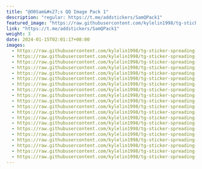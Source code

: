 ```yaml
---
title: "@O0Sam&#x27;s QQ Image Pack 1"
description: "regular: https://t.me/addstickers/SamQPack1"
featured_image: "https://raw.githubusercontent.com/kylelin1998/tg-sticker-spreading-worldwide-images/main/img/dfefe3f8-c5ad-469a-b6c3-7c11637a38ce.jpg"
link: "https://t.me/addstickers/SamQPack1"
weight: 3
date: 2024-01-15T02:01:17+08:00
images:
  - https://raw.githubusercontent.com/kylelin1998/tg-sticker-spreading-worldwide-images/main/img/dfefe3f8-c5ad-469a-b6c3-7c11637a38ce.jpg
  - https://raw.githubusercontent.com/kylelin1998/tg-sticker-spreading-worldwide-images/main/img/d6011ab6-e235-4b85-b06f-3b02e17b2538.jpg
  - https://raw.githubusercontent.com/kylelin1998/tg-sticker-spreading-worldwide-images/main/img/b4e6251d-9e01-487b-8c56-bafc7292123d.jpg
  - https://raw.githubusercontent.com/kylelin1998/tg-sticker-spreading-worldwide-images/main/img/8e1003f3-33b8-40da-86e4-6678e0079c25.jpg
  - https://raw.githubusercontent.com/kylelin1998/tg-sticker-spreading-worldwide-images/main/img/5c3b22a8-c34e-4cf9-8b66-eafc7eee3fb7.jpg
  - https://raw.githubusercontent.com/kylelin1998/tg-sticker-spreading-worldwide-images/main/img/d7dc82d2-01e2-442e-b201-ea590b4a82a8.jpg
  - https://raw.githubusercontent.com/kylelin1998/tg-sticker-spreading-worldwide-images/main/img/79711b96-354b-41dd-b7d8-e7013a22a566.jpg
  - https://raw.githubusercontent.com/kylelin1998/tg-sticker-spreading-worldwide-images/main/img/04306360-0d26-4630-a465-5f515bf52445.jpg
  - https://raw.githubusercontent.com/kylelin1998/tg-sticker-spreading-worldwide-images/main/img/df87d6d9-30e7-4622-beee-1b1141ef8d8d.jpg
  - https://raw.githubusercontent.com/kylelin1998/tg-sticker-spreading-worldwide-images/main/img/d5eb48a2-12d7-4f38-bf70-f188db54d6a3.jpg
  - https://raw.githubusercontent.com/kylelin1998/tg-sticker-spreading-worldwide-images/main/img/bc8da47c-ee8f-49f6-9ab8-83569a4cdf02.jpg
  - https://raw.githubusercontent.com/kylelin1998/tg-sticker-spreading-worldwide-images/main/img/85a969ab-5f02-4684-b81d-ea10cd31a1e2.jpg
  - https://raw.githubusercontent.com/kylelin1998/tg-sticker-spreading-worldwide-images/main/img/dac3799f-f2ab-47dc-9aed-2d1d9f129e5f.jpg
  - https://raw.githubusercontent.com/kylelin1998/tg-sticker-spreading-worldwide-images/main/img/34e2c23f-82e2-45f3-a870-02ce7afc15ab.jpg
  - https://raw.githubusercontent.com/kylelin1998/tg-sticker-spreading-worldwide-images/main/img/32eb95c6-2fe4-429c-ac8d-074eb02f87fd.jpg
  - https://raw.githubusercontent.com/kylelin1998/tg-sticker-spreading-worldwide-images/main/img/63cc4c21-a938-47fe-871a-62a592bdcd27.jpg
  - https://raw.githubusercontent.com/kylelin1998/tg-sticker-spreading-worldwide-images/main/img/6c3e2d24-59e9-455f-88c2-99b817e241a9.jpg
  - https://raw.githubusercontent.com/kylelin1998/tg-sticker-spreading-worldwide-images/main/img/d42c4846-3972-44b3-aeda-e2de9bc8c414.jpg
  - https://raw.githubusercontent.com/kylelin1998/tg-sticker-spreading-worldwide-images/main/img/af912add-ffd6-4f5c-8917-ee0b7461d21e.jpg
  - https://raw.githubusercontent.com/kylelin1998/tg-sticker-spreading-worldwide-images/main/img/2752a2b2-8984-4e05-9a22-88565654b6d2.jpg
---
```

